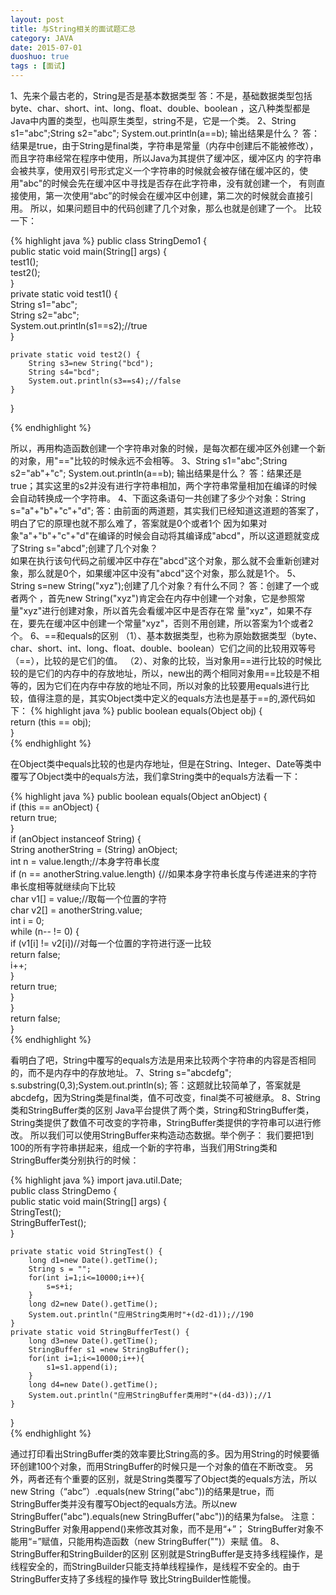 ```yaml
---
layout: post
title: 与String相关的面试题汇总
category: JAVA
date: 2015-07-01
duoshuo: true
tags : [面试]
---
```


1、先来个最古老的，String是否是基本数据类型
答：不是，基础数据类型包括byte、char、short、int、long、float、double、boolean ，这八种类型都是Java中内置的类型，也叫原生类型，string不是，它是一个类。
2、String s1="abc";String s2="abc"; System.out.println(a==b);  输出结果是什么？
答：结果是true，由于String是final类，字符串是常量（内存中创建后不能被修改），而且字符串经常在程序中使用，所以Java为其提供了缓冲区，缓冲区内
的字符串会被共享，使用双引号形式定义一个字符串的时候就会被存储在缓冲区的，使用"abc"的时候会先在缓冲区中寻找是否存在此字符串，没有就创建一个，
有则直接使用，第一次使用“abc”的时候会在缓冲区中创建，第二次的时候就会直接引用。
所以，如果问题目中的代码创建了几个对象，那么也就是创建了一个。
比较一下：

{% highlight java %}
public class StringDemo1 {  
    public static void main(String[] args) {  
        test1();  
        test2();  
    }  
    private static void test1() {  
        String s1="abc";  
        String s2="abc";  
        System.out.println(s1==s2);//true  
    }  
  
    private static void test2() {  
        String s3=new String("bcd");  
        String s4="bcd";  
        System.out.println(s3==s4);//false    
    }  
}  

{% endhighlight %}
   

所以，再用构造函数创建一个字符串对象的时候，是每次都在缓冲区外创建一个新的对象，用"=="比较的时候永远不会相等。
3、String s1="abc";String s2="ab"+"c"; System.out.println(a==b);  输出结果是什么？
答：结果还是true；其实这里的s2并没有进行字符串相加，两个字符串常量相加在编译的时候会自动转换成一个字符串。
4、下面这条语句一共创建了多少个对象：String s="a"+"b"+"c"+"d";
答：由前面的两道题，其实我们已经知道这道题的答案了，明白了它的原理也就不那么难了，答案就是0个或者1个
因为如果对象"a"+"b"+"c"+"d"在编译的时候会自动将其编译成"abcd"，所以这道题就变成了String s="abcd";创建了几个对象？  
如果在执行该句代码之前缓冲区中存在"abcd"这个对象，那么就不会重新创建对象，那么就是0个，如果缓冲区中没有"abcd"这个对象，那么就是1个。
5、String s=new String("xyz");创建了几个对象？有什么不同？
答：创建了一个或者两个 ，首先new String("xyz")肯定会在内存中创建一个对象，它是参照常量"xyz"进行创建对象，所以首先会看缓冲区中是否存在常
量"xyz"，如果不存在，要先在缓冲区中创建一个常量"xyz"，否则不用创建，所以答案为1个或者2个。
6、==和equals的区别
（1）、基本数据类型，也称为原始数据类型（byte、char、short、int、long、float、double、boolean）它们之间的比较用双等号（==），比较的是它们的值。
（2）、对象的比较，当对象用==进行比较的时候比较的是它们的内存中的存放地址，所以，new出的两个相同对象用==比较是不相等的，因为它们在内存中存放的地址不同，所以对象的比较要用equals进行比较，值得注意的是，其实Object类中定义的equals方法也是基于==的,源代码如下：
{% highlight java %}
public boolean equals(Object obj) {  
    return (this == obj);  
}  
{% endhighlight %}

在Object类中equals比较的也是内存地址，但是在String、Integer、Date等类中覆写了Object类中的equals方法，我们拿String类中的equals方法看一下：

{% highlight java %}
public boolean equals(Object anObject) {  
    if (this == anObject) {  
        return true;  
    }  
    if (anObject instanceof String) {  
        String anotherString = (String) anObject;  
        int n = value.length;//本身字符串长度  
        if (n == anotherString.value.length) {//如果本身字符串长度与传递进来的字符串长度相等就继续向下比较  
            char v1[] = value;//取每一个位置的字符  
            char v2[] = anotherString.value;  
            int i = 0;  
            while (n-- != 0) {  
                if (v1[i] != v2[i])//对每一个位置的字符进行逐一比较  
                        return false;  
                i++;  
            }  
            return true;  
        }  
    }  
    return false;  
}  
{% endhighlight %}

看明白了吧，String中覆写的equals方法是用来比较两个字符串的内容是否相同的，而不是内存中的存放地址。
7、String s="abcdefg"; s.substring(0,3);System.out.println(s);
答：这题就比较简单了，答案就是abcdefg，因为String类是final类，值不可改变，final类不可被继承。
8、String类和StringBuffer类的区别
Java平台提供了两个类，String和StringBuffer类，String类提供了数值不可改变的字符串，StringBuffer类提供的字符串可以进行修改。
所以我们可以使用StringBuffer来构造动态数据。举个例子：
我们要把1到100的所有字符串拼起来，组成一个新的字符串，当我们用String类和StringBuffer类分别执行的时候：

{% highlight java %}
import java.util.Date;  
public class StringDemo {  
    public static void main(String[] args) {  
        StringTest();  
        StringBufferTest();  
    }  
  
    private static void StringTest() {  
        long d1=new Date().getTime();  
        String s = "";  
        for(int i=1;i<=10000;i++){  
            s=s+i;  
        }  
        long d2=new Date().getTime();  
        System.out.println("应用String类用时"+(d2-d1));//190  
    }  
    private static void StringBufferTest() {  
        long d3=new Date().getTime();  
        StringBuffer s1 =new StringBuffer();  
        for(int i=1;i<=10000;i++){  
            s1=s1.append(i);  
        }  
        long d4=new Date().getTime();  
        System.out.println("应用StringBuffer类用时"+(d4-d3));//1  
    }  
      
}  
{% endhighlight %}

通过打印看出StringBuffer类的效率要比String高的多。因为用String的时候要循环创建100个对象，而用StringBuffer的时候只是一个对象的值在不断改变。
另外，两者还有个重要的区别，就是String类覆写了Object类的equals方法，所以new String（“abc”）.equals(new String("abc"))的结果是true，而
StringBuffer类并没有覆写Object的equals方法。所以new StringBuffer("abc").equals(new StringBuffer("abc"))的结果为false。
注意：StringBuffer 对象用append()来修改其对象，而不是用“+”； StringBuffer对象不能用“=”赋值，只能用构造函数（new StringBuffer("")）来赋
值。
8、StringBuffer和StringBuilder的区别
区别就是StringBuffer是支持多线程操作，是线程安全的，而StringBuilder只能支持单线程操作，是线程不安全的。由于StringBuffer支持了多线程的操作导
致比StringBuilder性能慢。
      
